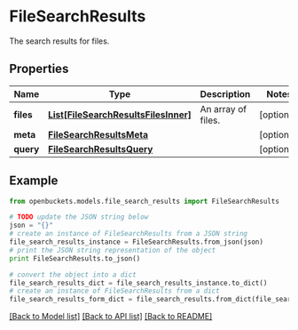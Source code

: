 # FileSearchResults

The search results for files.

## Properties
Name | Type | Description | Notes
------------ | ------------- | ------------- | -------------
**files** | [**List[FileSearchResultsFilesInner]**](FileSearchResultsFilesInner.md) | An array of files. | [optional] 
**meta** | [**FileSearchResultsMeta**](FileSearchResultsMeta.md) |  | [optional] 
**query** | [**FileSearchResultsQuery**](FileSearchResultsQuery.md) |  | [optional] 

## Example

```python
from openbuckets.models.file_search_results import FileSearchResults

# TODO update the JSON string below
json = "{}"
# create an instance of FileSearchResults from a JSON string
file_search_results_instance = FileSearchResults.from_json(json)
# print the JSON string representation of the object
print FileSearchResults.to_json()

# convert the object into a dict
file_search_results_dict = file_search_results_instance.to_dict()
# create an instance of FileSearchResults from a dict
file_search_results_form_dict = file_search_results.from_dict(file_search_results_dict)
```
[[Back to Model list]](../README.md#documentation-for-models) [[Back to API list]](../README.md#documentation-for-api-endpoints) [[Back to README]](../README.md)


